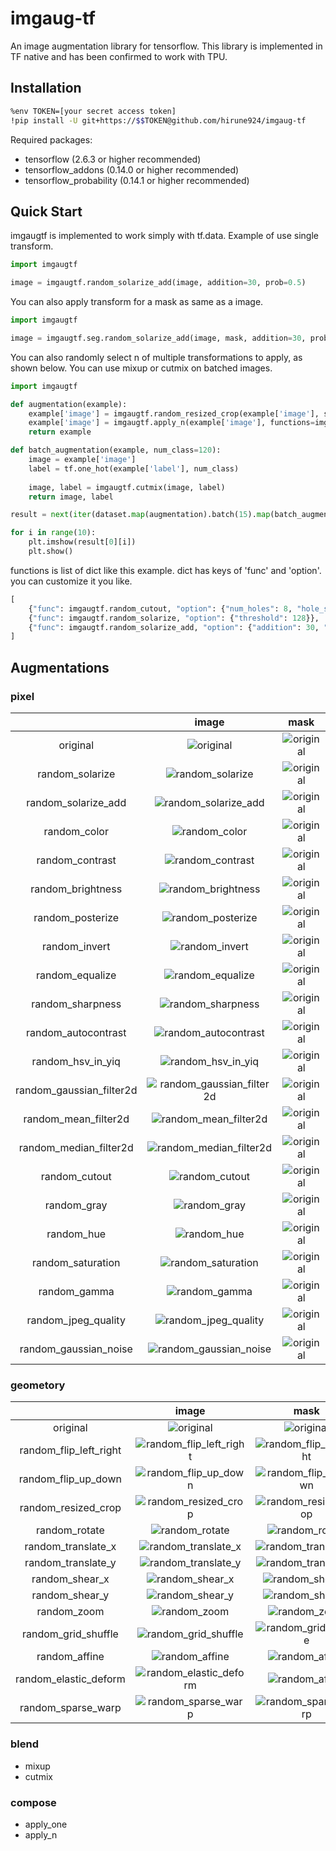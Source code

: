 # imgaug-tf

An image augmentation library for tensorflow. 
This library is implemented in TF native and has been confirmed to work with TPU.

## Installation
```bash
%env TOKEN=[your secret access token]
!pip install -U git+https://$$TOKEN@github.com/hirune924/imgaug-tf
```
Required packages:
- tensorflow (2.6.3 or higher recommended)
- tensorflow_addons (0.14.0 or higher recommended)
- tensorflow_probability (0.14.1 or higher recommended)

## Quick Start
imgaugtf is implemented to work simply with tf.data.
Example of use single transform.
```python
import imgaugtf

image = imgaugtf.random_solarize_add(image, addition=30, prob=0.5)
```
You can also apply transform for a mask as same as a image.
```python
import imgaugtf

image = imgaugtf.seg.random_solarize_add(image, mask, addition=30, prob=0.5)
```
You can also randomly select n of multiple transformations to apply, as shown below. You can use mixup or cutmix on batched images.
```python
import imgaugtf

def augmentation(example):
    example['image'] = imgaugtf.random_resized_crop(example['image'], size=[256, 256], prob=1.0)
    example['image'] = imgaugtf.apply_n(example['image'], functions=imgaugtf.OPERATORS, num_ops=2, prob=1.0)
    return example

def batch_augmentation(example, num_class=120):
    image = example['image']
    label = tf.one_hot(example['label'], num_class)
    
    image, label = imgaugtf.cutmix(image, label)
    return image, label

result = next(iter(dataset.map(augmentation).batch(15).map(batch_augmentation)))

for i in range(10):
    plt.imshow(result[0][i])
    plt.show()
```
functions is list of dict like this example. dict has keys of 'func' and 'option'. you can customize it you like.
```python
[
    {"func": imgaugtf.random_cutout, "option": {"num_holes": 8, "hole_size": 20, "replace": 0}},
    {"func": imgaugtf.random_solarize, "option": {"threshold": 128}},
    {"func": imgaugtf.random_solarize_add, "option": {"addition": 30, "threshold": 128}},
]
```

## Augmentations
### pixel
|  | image | mask |
| :---: | :---: | :---: |
| original | ![original](./images/deer_org.png) | ![original](./images/deer_mask_org.png) |
| random_solarize | ![random_solarize](./images/random_solarize.png) | ![original](./images/deer_mask_org.png) |
| random_solarize_add | ![random_solarize_add](./images/random_solarize_add.png) | ![original](./images/deer_mask_org.png) |
| random_color |![random_color](./images/random_color.png) | ![original](./images/deer_mask_org.png) |
| random_contrast |![random_contrast](./images/random_contrast.png) | ![original](./images/deer_mask_org.png) |
| random_brightness | ![random_brightness](./images/random_brightness.png)| ![original](./images/deer_mask_org.png) |
| random_posterize |![random_posterize](./images/random_posterize.png) | ![original](./images/deer_mask_org.png) |
| random_invert |![random_invert](./images/random_invert.png) |![original](./images/deer_mask_org.png)  |
| random_equalize | ![random_equalize](./images/random_equalize.png) | ![original](./images/deer_mask_org.png) |
| random_sharpness |![random_sharpness](./images/random_sharpness.png) | ![original](./images/deer_mask_org.png) |
| random_autocontrast | ![random_autocontrast](./images/random_autocontrast.png) | ![original](./images/deer_mask_org.png) |
| random_hsv_in_yiq |![random_hsv_in_yiq](./images/random_hsv_in_yiq.png) | ![original](./images/deer_mask_org.png) |
| random_gaussian_filter2d |![random_gaussian_filter2d](./images/random_gaussian_filter2d.png) | ![original](./images/deer_mask_org.png) |
| random_mean_filter2d | ![random_mean_filter2d](./images/random_mean_filter2d.png)| ![original](./images/deer_mask_org.png) |
| random_median_filter2d |![random_median_filter2d](./images/random_median_filter2d.png) | ![original](./images/deer_mask_org.png) |
| random_cutout | ![random_cutout](./images/random_cutout.png) | ![original](./images/deer_mask_org.png) |
| random_gray | ![random_gray](./images/random_gray.png) | ![original](./images/deer_mask_org.png) |
| random_hue | ![random_hue](./images/random_hue.png) | ![original](./images/deer_mask_org.png) |
| random_saturation | ![random_saturation](./images/random_saturation.png) | ![original](./images/deer_mask_org.png) |
| random_gamma | ![random_gamma](./images/random_gamma.png) | ![original](./images/deer_mask_org.png) |
| random_jpeg_quality | ![random_jpeg_quality](./images/random_jpeg_quality.png) | ![original](./images/deer_mask_org.png) |
| random_gaussian_noise | ![random_gaussian_noise](./images/random_gaussian_noise.png) | ![original](./images/deer_mask_org.png) |



### geometory
|  | image | mask |
| :---: | :---: | :---: |
| original | ![original](./images/deer_org.png) | ![original](./images/deer_mask_org.png) |
| random_flip_left_right | ![random_flip_left_right](./images/random_flip_left_right.png) | ![random_flip_left_right](./images/random_flip_left_right_mask.png) |
| random_flip_up_down | ![random_flip_up_down](./images/random_flip_up_down.png) | ![random_flip_up_down](./images/random_flip_up_down_mask.png) |
| random_resized_crop | ![random_resized_crop](./images/random_resized_crop.png) | ![random_resized_crop](./images/random_resized_crop_mask.png) |
| random_rotate | ![random_rotate](./images/random_rotate.png) | ![random_rotate](./images/random_rotate_mask.png) |
| random_translate_x | ![random_translate_x](./images/random_translate_x.png) | ![random_translate_x](./images/random_translate_x_mask.png) |
| random_translate_y | ![random_translate_y](./images/random_translate_y.png) | ![random_translate_y](./images/random_translate_y_mask.png) |
| random_shear_x | ![random_shear_x](./images/random_shear_x.png) | ![random_shear_x](./images/random_shear_x_mask.png) |
| random_shear_y | ![random_shear_y](./images/random_shear_y.png) | ![random_shear_y](./images/random_shear_y_mask.png) |
| random_zoom | ![random_zoom](./images/random_zoom.png) | ![random_zoom](./images/random_zoom_mask.png) |
| random_grid_shuffle | ![random_grid_shuffle](./images/random_grid_shuffle.png) | ![random_grid_shuffle](./images/random_grid_shuffle_mask.png) |
| random_affine | ![random_affine](./images/random_affine.png) | ![random_affine](./images/random_affine_mask.png) |
| random_elastic_deform | ![random_elastic_deform](./images/random_elastic_deform.png) | ![random_affine](./images/random_elastic_deform_mask.png) |
| random_sparse_warp | ![random_sparse_warp](./images/random_sparse_warp.png) | ![random_sparse_warp](./images/random_sparse_warp_mask.png) |


### blend
* mixup
* cutmix

### compose
* apply_one
* apply_n

